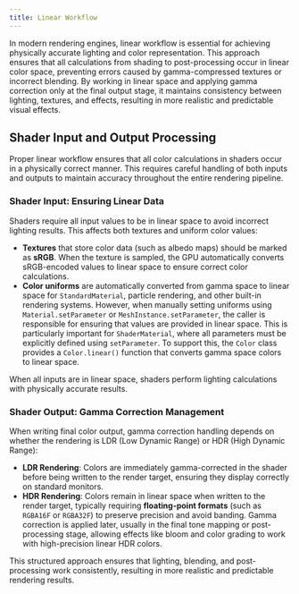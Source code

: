 ```yaml
---
title: Linear Workflow
---
```


In modern rendering engines, linear workflow is essential for achieving physically accurate lighting and color representation. This approach ensures that all calculations from shading to post-processing occur in linear color space, preventing errors caused by gamma-compressed textures or incorrect blending. By working in linear space and applying gamma correction only at the final output stage, it maintains consistency between lighting, textures, and effects, resulting in more realistic and predictable visual effects.

<!-- In engine v1, linear workflow was limited to `StandardMaterial` only, but in engine v2, it is fully integrated into all shaders and rendering stages (including `ShaderMaterial`, UI rendering, particles, and all other elements) to ensure consistent and physically accurate color processing. -->

## Shader Input and Output Processing

Proper linear workflow ensures that all color calculations in shaders occur in a physically correct manner. This requires careful handling of both inputs and outputs to maintain accuracy throughout the entire rendering pipeline.

### **Shader Input: Ensuring Linear Data**

Shaders require all input values to be in linear space to avoid incorrect lighting results. This affects both textures and uniform color values:

- **Textures** that store color data (such as albedo maps) should be marked as **sRGB**. When the texture is sampled, the GPU automatically converts sRGB-encoded values to linear space to ensure correct color calculations.
- **Color uniforms** are automatically converted from gamma space to linear space for `StandardMaterial`, particle rendering, and other built-in rendering systems. However, when manually setting uniforms using `Material.setParameter` or `MeshInstance.setParameter`, the caller is responsible for ensuring that values are provided in linear space. This is particularly important for `ShaderMaterial`, where all parameters must be explicitly defined using `setParameter`. To support this, the `Color` class provides a `Color.linear()` function that converts gamma space colors to linear space.

When all inputs are in linear space, shaders perform lighting calculations with physically accurate results.

### **Shader Output: Gamma Correction Management**

When writing final color output, gamma correction handling depends on whether the rendering is LDR (Low Dynamic Range) or HDR (High Dynamic Range):

- **LDR Rendering**: Colors are immediately gamma-corrected in the shader before being written to the render target, ensuring they display correctly on standard monitors.
- **HDR Rendering**: Colors remain in linear space when written to the render target, typically requiring **floating-point formats** (such as `RGBA16F` or `RGBA32F`) to preserve precision and avoid banding. Gamma correction is applied later, usually in the final tone mapping or post-processing stage, allowing effects like bloom and color grading to work with high-precision linear HDR colors.

This structured approach ensures that lighting, blending, and post-processing work consistently, resulting in more realistic and predictable rendering results.
